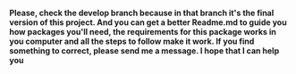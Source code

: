 **Please, check the develop branch because in that branch it's the final version of this project. And you can get a better Readme.md to guide you how packages you'll need, the requirements for this package works in you computer and all the steps to follow make it work. 
If you find something to correct, please send me a message. I hope that I can help you**













